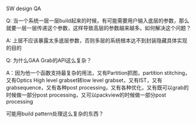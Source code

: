 SW design QA



Q: 当一个系统一层一层build起来的时候，有可能需要用户输入底层的参数，那么就要一层一层传递这个参数，这样导致高层的参数越来越多。如何解决这个问题？

A: 上层不应该暴露太多底层参数，否则多层的系统根本达不到封装隐藏具体实现的目的



Q: 为什么GAA Grab的API这么复杂？

A：因为他一个函数支持最复杂的用法，又有Partition抓图，partition stitching，又有Optics High level grabset转low level grabset，又有IST，又有grabsequence，又有各种post processing，又有各种优化，又有既可以grab的时候做一部分post processing，又可以packview的时候做一部分post processing

可能用build pattern处理这么复杂的东西？

